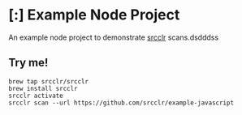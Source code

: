 # [:] Example Node Project

An example node project to demonstrate [srcclr](https://www.srcclr.com) scans.dsdddss

## Try me!

```
brew tap srcclr/srcclr
brew install srcclr
srcclr activate
srcclr scan --url https://github.com/srcclr/example-javascript
```
